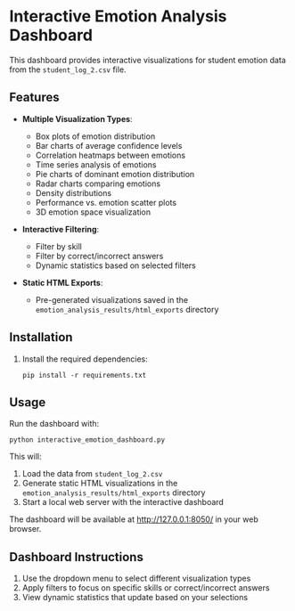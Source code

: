 # Interactive Emotion Analysis Dashboard

This dashboard provides interactive visualizations for student emotion data from the `student_log_2.csv` file.

## Features

- **Multiple Visualization Types**:
  - Box plots of emotion distribution
  - Bar charts of average confidence levels
  - Correlation heatmaps between emotions
  - Time series analysis of emotions
  - Pie charts of dominant emotion distribution
  - Radar charts comparing emotions
  - Density distributions
  - Performance vs. emotion scatter plots
  - 3D emotion space visualization

- **Interactive Filtering**:
  - Filter by skill
  - Filter by correct/incorrect answers
  - Dynamic statistics based on selected filters

- **Static HTML Exports**:
  - Pre-generated visualizations saved in the `emotion_analysis_results/html_exports` directory

## Installation

1. Install the required dependencies:
   ```
   pip install -r requirements.txt
   ```

## Usage

Run the dashboard with:
```
python interactive_emotion_dashboard.py
```

This will:
1. Load the data from `student_log_2.csv`
2. Generate static HTML visualizations in the `emotion_analysis_results/html_exports` directory
3. Start a local web server with the interactive dashboard

The dashboard will be available at http://127.0.0.1:8050/ in your web browser.

## Dashboard Instructions

1. Use the dropdown menu to select different visualization types
2. Apply filters to focus on specific skills or correct/incorrect answers
3. View dynamic statistics that update based on your selections
